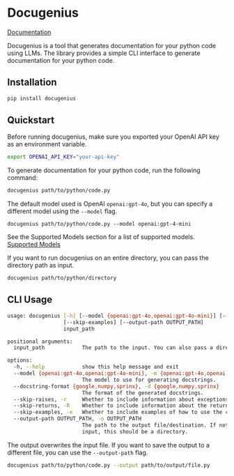 # Docugenius
<div>

[Documentation](https://samirsalman.github.io/docugenius/)
</div>
Docugenius is a tool that generates documentation for your python code using LLMs. 
The library provides a simple CLI interface to generate documentation for your python code.



## Installation

```bash
pip install docugenius
```

## Quickstart

Before running docugenius, make sure you exported your OpenAI API key as an environment variable.

```bash
export OPENAI_API_KEY="your-api-key"
```


To generate documentation for your python code, run the following command:

```bash
docugenius path/to/python/code.py
```

The default model used is OpenAI `openai:gpt-4o`, but you can specify a different model using the `--model` flag.

```
docugenius path/to/python/code.py --model openai:gpt-4-mini
```

See the Supported Models section for a list of supported models. [Supported Models](supported-models.md)

If you want to run docugenius on an entire directory, you can pass the directory path as input.

```bash
docugenius path/to/python/directory
```



## CLI Usage

```bash
usage: docugenius [-h] [--model {openai:gpt-4o,openai:gpt-4o-mini}] [--docstring-format {google,numpy,sprinx}] [--skip-raises] [--skip-returns]
                  [--skip-examples] [--output-path OUTPUT_PATH]
                  input_path

positional arguments:
  input_path            The path to the input. You can also pass a directory to process all files in it.

options:
  -h, --help            show this help message and exit
  --model {openai:gpt-4o,openai:gpt-4o-mini}, -m {openai:gpt-4o,openai:gpt-4o-mini}
                        The model to use for generating docstrings.
  --docstring-format {google,numpy,sprinx}, -d {google,numpy,sprinx}
                        The format of the generated docstrings.
  --skip-raises, -r     Whether to include information about exceptions raised by the code.
  --skip-returns, -R    Whether to include information about the return value of the code.
  --skip-examples, -e   Whether to include examples of how to use the code.
  --output-path OUTPUT_PATH, -o OUTPUT_PATH
                        The path to the output file/destination. If not provided, the output will overwrite the input file. If a directory is passed as
                        input, this should be a directory.
```

The output overwrites the input file. If you want to save the output to a different file, you can use the `--output-path` flag.

```bash
docugenius path/to/python/code.py --output path/to/output/file.py
```
